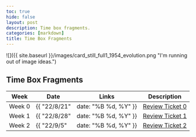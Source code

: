 ```yaml
---
toc: true
hide: false
layout: post
description: Time box fragments.
categories: [markdown]
title: Time Box Fragments
---
```

![]({{ site.baseurl }}/images/card_still_full1_1954_evolution.png "I'm running out of image ideas.")

## Time Box Fragments

| Week| Date | Links | Description |
|-|-|-|-----|
| Week 0 | {{ "22/8/21" | date: "%B %d, %Y" }} | [Review Ticket 0](https://github.com/keiraokimoto/Fastpages/issues/2#issue-1345736254) | First week, mostly just setup. |
| Week 1 | {{ "22/8/28" | date: "%B %d, %Y" }} | [Review Ticket 1](https://github.com/keiraokimoto/Fastpages/issues/3#issue-1353755215) | Second week, personalizing pages and adding more features, such as a quiz and other tabs. |
| Week 2 | {{ "22/9/5" | date: "%B %d, %Y" }} | [Review Ticket 2](https://github.com/keiraokimoto/Fastpages/issues/6#issue-1362685916)  |  Third week, modifying lists and dictionaries, as well as modifying the theme. |

